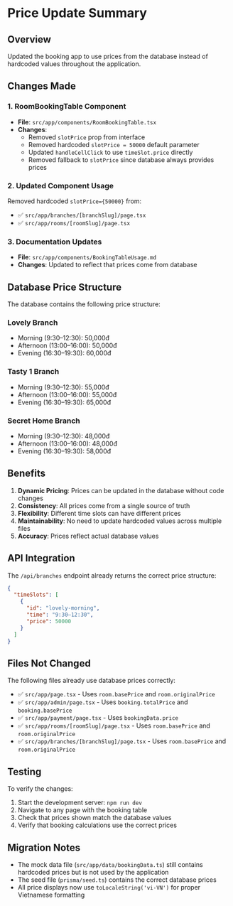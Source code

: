 # Price Update Summary

## Overview
Updated the booking app to use prices from the database instead of hardcoded values throughout the application.

## Changes Made

### 1. **RoomBookingTable Component**
- **File**: `src/app/components/RoomBookingTable.tsx`
- **Changes**:
  - Removed `slotPrice` prop from interface
  - Removed hardcoded `slotPrice = 50000` default parameter
  - Updated `handleCellClick` to use `timeSlot.price` directly
  - Removed fallback to `slotPrice` since database always provides prices

### 2. **Updated Component Usage**
Removed hardcoded `slotPrice={50000}` from:
- ✅ `src/app/branches/[branchSlug]/page.tsx`
- ✅ `src/app/rooms/[roomSlug]/page.tsx`

### 3. **Documentation Updates**
- **File**: `src/app/components/BookingTableUsage.md`
- **Changes**: Updated to reflect that prices come from database

## Database Price Structure

The database contains the following price structure:

### **Lovely Branch**
- Morning (9:30–12:30): 50,000đ
- Afternoon (13:00–16:00): 50,000đ  
- Evening (16:30–19:30): 60,000đ

### **Tasty 1 Branch**
- Morning (9:30–12:30): 55,000đ
- Afternoon (13:00–16:00): 55,000đ
- Evening (16:30–19:30): 65,000đ

### **Secret Home Branch**
- Morning (9:30–12:30): 48,000đ
- Afternoon (13:00–16:00): 48,000đ
- Evening (16:30–19:30): 58,000đ

## Benefits

1. **Dynamic Pricing**: Prices can be updated in the database without code changes
2. **Consistency**: All prices come from a single source of truth
3. **Flexibility**: Different time slots can have different prices
4. **Maintainability**: No need to update hardcoded values across multiple files
5. **Accuracy**: Prices reflect actual database values

## API Integration

The `/api/branches` endpoint already returns the correct price structure:
```json
{
  "timeSlots": [
    {
      "id": "lovely-morning",
      "time": "9:30–12:30", 
      "price": 50000
    }
  ]
}
```

## Files Not Changed

The following files already use database prices correctly:
- ✅ `src/app/page.tsx` - Uses `room.basePrice` and `room.originalPrice`
- ✅ `src/app/admin/page.tsx` - Uses `booking.totalPrice` and `booking.basePrice`
- ✅ `src/app/payment/page.tsx` - Uses `bookingData.price`
- ✅ `src/app/rooms/[roomSlug]/page.tsx` - Uses `room.basePrice` and `room.originalPrice`
- ✅ `src/app/branches/[branchSlug]/page.tsx` - Uses `room.basePrice` and `room.originalPrice`

## Testing

To verify the changes:
1. Start the development server: `npm run dev`
2. Navigate to any page with the booking table
3. Check that prices shown match the database values
4. Verify that booking calculations use the correct prices

## Migration Notes

- The mock data file (`src/app/data/bookingData.ts`) still contains hardcoded prices but is not used by the application
- The seed file (`prisma/seed.ts`) contains the correct database prices
- All price displays now use `toLocaleString('vi-VN')` for proper Vietnamese formatting 
